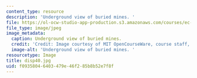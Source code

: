 ```yaml
---
content_type: resource
description: 'Underground view of buried mines. '
file: https://ol-ocw-studio-app-production.s3.amazonaws.com/courses/ec-s06-design-for-demining-spring-2007/f09358046403479e46f285b8b52e7f8f_disp40.jpg
file_type: image/jpeg
image_metadata:
  caption: Underground view of buried mines.
  credit: 'Credit: Image courtesy of MIT OpenCourseWare, course staff, and students.'
  image-alt: 'Underground view of buried mines. '
resourcetype: Image
title: disp40.jpg
uid: f0935804-6403-479e-46f2-85b8b52e7f8f
---
```


